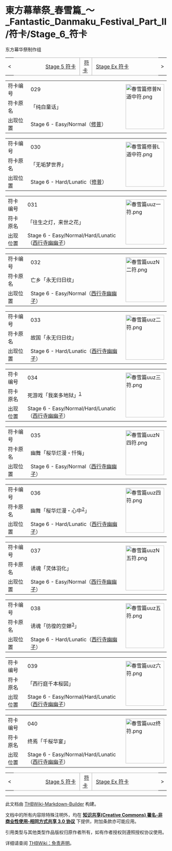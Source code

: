 # 東方幕華祭_春雪篇_～_Fantastic_Danmaku_Festival_Part_II/符卡/Stage_6_符卡

<!-- source html: G:\repos\THBWiki-Markdown-Builder\THBWikiMarkdown\Temp\main\c\cb\ns0%3A%E6%9D%B1%E6%96%B9%E5%B9%95%E8%8F%AF%E7%A5%AD_%E6%98%A5%E9%9B%AA%E7%AF%87_%EF%BD%9E_Fantastic_Danmaku_Festival_Part_II%2F%E7%AC%A6%E5%8D%A1%2FStage_6_%E7%AC%A6%E5%8D%A1.html -->

东方幕华祭制作组

<center>

<table>
<tbody><tr>
<td>&lt;
</td>
<td style="border-top: 1px solid #aaaaaa; border-bottom: 1px solid #aaaaaa; width: 50%; text-align: right"><a href="./東方幕華祭_春雪篇_～_Fantastic_Danmaku_Festival_Part_II-符卡-Stage_5_符卡.md" title="東方幕華祭 春雪篇 ～ Fantastic Danmaku Festival Part II/符卡/Stage 5 符卡">Stage 5 符卡</a>&#160;
</td>
<td style="text-align: center; border-left: 1px solid #aaaaaa; border-right: 1px solid #aaaaaa; border-top: 1px solid #aaaaaa; border-bottom: 1px solid #aaaaaa;">&#160;<a href="./東方幕華祭_春雪篇_～_Fantastic_Danmaku_Festival_Part_II-符卡.md" title="東方幕華祭 春雪篇 ～ Fantastic Danmaku Festival Part II/符卡">符卡</a>&#160;
</td>
<td style="border-top: 1px solid #aaaaaa; border-bottom: 1px solid #aaaaaa; width: 50%; text-align: left">&#160;<a href="./東方幕華祭_春雪篇_～_Fantastic_Danmaku_Festival_Part_II-符卡-Stage_Ex_符卡.md" title="東方幕華祭 春雪篇 ～ Fantastic Danmaku Festival Part II/符卡/Stage Ex 符卡">Stage Ex 符卡</a>
</td>
<td>&gt;
</td></tr></tbody></table>

  
</center>
  
  

  


<table>
<tbody><tr><td width="80">符卡编号</td><td width="400">029</td><td rowspan="3" width="120"><a href="./文件-春雪篇修普N道中符.png.md" class="image"><img alt="春雪篇修普N道中符.png" src="https://upload.thwiki.cc/thumb/9/9e/%E6%98%A5%E9%9B%AA%E7%AF%87%E4%BF%AE%E6%99%AEN%E9%81%93%E4%B8%AD%E7%AC%A6.png/120px-%E6%98%A5%E9%9B%AA%E7%AF%87%E4%BF%AE%E6%99%AEN%E9%81%93%E4%B8%AD%E7%AC%A6.png" decoding="async" loading="lazy" width="120" height="140" srcset="https://upload.thwiki.cc/thumb/9/9e/%E6%98%A5%E9%9B%AA%E7%AF%87%E4%BF%AE%E6%99%AEN%E9%81%93%E4%B8%AD%E7%AC%A6.png/180px-%E6%98%A5%E9%9B%AA%E7%AF%87%E4%BF%AE%E6%99%AEN%E9%81%93%E4%B8%AD%E7%AC%A6.png 1.5x, https://upload.thwiki.cc/thumb/9/9e/%E6%98%A5%E9%9B%AA%E7%AF%87%E4%BF%AE%E6%99%AEN%E9%81%93%E4%B8%AD%E7%AC%A6.png/240px-%E6%98%A5%E9%9B%AA%E7%AF%87%E4%BF%AE%E6%99%AEN%E9%81%93%E4%B8%AD%E7%AC%A6.png 2x" data-file-width="578" data-file-height="672"></a></td></tr>
<tr><td>符卡原名</td><td>「纯白童话」</td></tr><tr><td>出现位置</td><td>Stage 6 - Easy/Normal（<a href="./修普.md" title="修普">修普</a>）</td></tr></tbody></table>


  
  

  


<table>
<tbody><tr><td width="80">符卡编号</td><td width="400">030</td><td rowspan="3" width="120"><a href="./文件-春雪篇修普L道中符.png.md" class="image"><img alt="春雪篇修普L道中符.png" src="https://upload.thwiki.cc/thumb/8/84/%E6%98%A5%E9%9B%AA%E7%AF%87%E4%BF%AE%E6%99%AEL%E9%81%93%E4%B8%AD%E7%AC%A6.png/120px-%E6%98%A5%E9%9B%AA%E7%AF%87%E4%BF%AE%E6%99%AEL%E9%81%93%E4%B8%AD%E7%AC%A6.png" decoding="async" loading="lazy" width="120" height="140" srcset="https://upload.thwiki.cc/thumb/8/84/%E6%98%A5%E9%9B%AA%E7%AF%87%E4%BF%AE%E6%99%AEL%E9%81%93%E4%B8%AD%E7%AC%A6.png/180px-%E6%98%A5%E9%9B%AA%E7%AF%87%E4%BF%AE%E6%99%AEL%E9%81%93%E4%B8%AD%E7%AC%A6.png 1.5x, https://upload.thwiki.cc/thumb/8/84/%E6%98%A5%E9%9B%AA%E7%AF%87%E4%BF%AE%E6%99%AEL%E9%81%93%E4%B8%AD%E7%AC%A6.png/240px-%E6%98%A5%E9%9B%AA%E7%AF%87%E4%BF%AE%E6%99%AEL%E9%81%93%E4%B8%AD%E7%AC%A6.png 2x" data-file-width="577" data-file-height="672"></a></td></tr>
<tr><td>符卡原名</td><td>「无垢梦世界」</td></tr><tr><td>出现位置</td><td>Stage 6 - Hard/Lunatic（<a href="./修普.md" title="修普">修普</a>）</td></tr></tbody></table>


  
  

  


<table>
<tbody><tr><td width="80">符卡编号</td><td width="400">031</td><td rowspan="3" width="120"><a href="./文件-春雪篇uuz一符.png.md" class="image"><img alt="春雪篇uuz一符.png" src="https://upload.thwiki.cc/thumb/6/61/%E6%98%A5%E9%9B%AA%E7%AF%87uuz%E4%B8%80%E7%AC%A6.png/120px-%E6%98%A5%E9%9B%AA%E7%AF%87uuz%E4%B8%80%E7%AC%A6.png" decoding="async" loading="lazy" width="120" height="140" srcset="https://upload.thwiki.cc/thumb/6/61/%E6%98%A5%E9%9B%AA%E7%AF%87uuz%E4%B8%80%E7%AC%A6.png/180px-%E6%98%A5%E9%9B%AA%E7%AF%87uuz%E4%B8%80%E7%AC%A6.png 1.5x, https://upload.thwiki.cc/thumb/6/61/%E6%98%A5%E9%9B%AA%E7%AF%87uuz%E4%B8%80%E7%AC%A6.png/240px-%E6%98%A5%E9%9B%AA%E7%AF%87uuz%E4%B8%80%E7%AC%A6.png 2x" data-file-width="578" data-file-height="672"></a></td></tr>
<tr><td>符卡原名</td><td>「往生之灯，来世之花」</td></tr><tr><td>出现位置</td><td>Stage 6 - Easy/Normal/Hard/Lunatic（<a href="./西行寺幽幽子.md" title="西行寺幽幽子">西行寺幽幽子</a>）</td></tr></tbody></table>


  
  

  


<table>
<tbody><tr><td width="80">符卡编号</td><td width="400">032</td><td rowspan="3" width="120"><a href="./文件-春雪篇uuzN二符.png.md" class="image"><img alt="春雪篇uuzN二符.png" src="https://upload.thwiki.cc/thumb/6/6c/%E6%98%A5%E9%9B%AA%E7%AF%87uuzN%E4%BA%8C%E7%AC%A6.png/120px-%E6%98%A5%E9%9B%AA%E7%AF%87uuzN%E4%BA%8C%E7%AC%A6.png" decoding="async" loading="lazy" width="120" height="140" srcset="https://upload.thwiki.cc/thumb/6/6c/%E6%98%A5%E9%9B%AA%E7%AF%87uuzN%E4%BA%8C%E7%AC%A6.png/180px-%E6%98%A5%E9%9B%AA%E7%AF%87uuzN%E4%BA%8C%E7%AC%A6.png 1.5x, https://upload.thwiki.cc/thumb/6/6c/%E6%98%A5%E9%9B%AA%E7%AF%87uuzN%E4%BA%8C%E7%AC%A6.png/240px-%E6%98%A5%E9%9B%AA%E7%AF%87uuzN%E4%BA%8C%E7%AC%A6.png 2x" data-file-width="578" data-file-height="672"></a></td></tr>
<tr><td>符卡原名</td><td>亡乡「永无归日纹」</td></tr><tr><td>出现位置</td><td>Stage 6 - Easy/Normal（<a href="./西行寺幽幽子.md" title="西行寺幽幽子">西行寺幽幽子</a>）</td></tr></tbody></table>


  
  

  


<table>
<tbody><tr><td width="80">符卡编号</td><td width="400">033</td><td rowspan="3" width="120"><a href="./文件-春雪篇uuz二符.png.md" class="image"><img alt="春雪篇uuz二符.png" src="https://upload.thwiki.cc/thumb/1/14/%E6%98%A5%E9%9B%AA%E7%AF%87uuz%E4%BA%8C%E7%AC%A6.png/120px-%E6%98%A5%E9%9B%AA%E7%AF%87uuz%E4%BA%8C%E7%AC%A6.png" decoding="async" loading="lazy" width="120" height="140" srcset="https://upload.thwiki.cc/thumb/1/14/%E6%98%A5%E9%9B%AA%E7%AF%87uuz%E4%BA%8C%E7%AC%A6.png/180px-%E6%98%A5%E9%9B%AA%E7%AF%87uuz%E4%BA%8C%E7%AC%A6.png 1.5x, https://upload.thwiki.cc/thumb/1/14/%E6%98%A5%E9%9B%AA%E7%AF%87uuz%E4%BA%8C%E7%AC%A6.png/240px-%E6%98%A5%E9%9B%AA%E7%AF%87uuz%E4%BA%8C%E7%AC%A6.png 2x" data-file-width="577" data-file-height="672"></a></td></tr>
<tr><td>符卡原名</td><td>故国「永无归日纹」</td></tr><tr><td>出现位置</td><td>Stage 6 - Hard/Lunatic（<a href="./西行寺幽幽子.md" title="西行寺幽幽子">西行寺幽幽子</a>）</td></tr></tbody></table>


  
  

  


<table>
<tbody><tr><td width="80">符卡编号</td><td width="400">034</td><td rowspan="3" width="120"><a href="./文件-春雪篇uuz三符.png.md" class="image"><img alt="春雪篇uuz三符.png" src="https://upload.thwiki.cc/thumb/8/8d/%E6%98%A5%E9%9B%AA%E7%AF%87uuz%E4%B8%89%E7%AC%A6.png/120px-%E6%98%A5%E9%9B%AA%E7%AF%87uuz%E4%B8%89%E7%AC%A6.png" decoding="async" loading="lazy" width="120" height="140" srcset="https://upload.thwiki.cc/thumb/8/8d/%E6%98%A5%E9%9B%AA%E7%AF%87uuz%E4%B8%89%E7%AC%A6.png/180px-%E6%98%A5%E9%9B%AA%E7%AF%87uuz%E4%B8%89%E7%AC%A6.png 1.5x, https://upload.thwiki.cc/thumb/8/8d/%E6%98%A5%E9%9B%AA%E7%AF%87uuz%E4%B8%89%E7%AC%A6.png/240px-%E6%98%A5%E9%9B%AA%E7%AF%87uuz%E4%B8%89%E7%AC%A6.png 2x" data-file-width="577" data-file-height="672"></a></td></tr>
<tr><td>符卡原名</td><td>死游戏「我楽多地狱」<sup id="cite_ref-1" class="reference"><a href="#cite_note-1">1</a></sup></td></tr><tr><td>出现位置</td><td>Stage 6 - Easy/Normal/Hard/Lunatic（<a href="./西行寺幽幽子.md" title="西行寺幽幽子">西行寺幽幽子</a>）</td></tr></tbody></table>


  
  

  


<table>
<tbody><tr><td width="80">符卡编号</td><td width="400">035</td><td rowspan="3" width="120"><a href="./文件-春雪篇uuzN四符.png.md" class="image"><img alt="春雪篇uuzN四符.png" src="https://upload.thwiki.cc/thumb/8/86/%E6%98%A5%E9%9B%AA%E7%AF%87uuzN%E5%9B%9B%E7%AC%A6.png/120px-%E6%98%A5%E9%9B%AA%E7%AF%87uuzN%E5%9B%9B%E7%AC%A6.png" decoding="async" loading="lazy" width="120" height="140" srcset="https://upload.thwiki.cc/thumb/8/86/%E6%98%A5%E9%9B%AA%E7%AF%87uuzN%E5%9B%9B%E7%AC%A6.png/180px-%E6%98%A5%E9%9B%AA%E7%AF%87uuzN%E5%9B%9B%E7%AC%A6.png 1.5x, https://upload.thwiki.cc/thumb/8/86/%E6%98%A5%E9%9B%AA%E7%AF%87uuzN%E5%9B%9B%E7%AC%A6.png/240px-%E6%98%A5%E9%9B%AA%E7%AF%87uuzN%E5%9B%9B%E7%AC%A6.png 2x" data-file-width="578" data-file-height="672"></a></td></tr>
<tr><td>符卡原名</td><td>幽舞「桜华烂漫・忏悔」</td></tr><tr><td>出现位置</td><td>Stage 6 - Easy/Normal（<a href="./西行寺幽幽子.md" title="西行寺幽幽子">西行寺幽幽子</a>）</td></tr></tbody></table>


  
  

  


<table>
<tbody><tr><td width="80">符卡编号</td><td width="400">036</td><td rowspan="3" width="120"><a href="./文件-春雪篇uuz四符.png.md" class="image"><img alt="春雪篇uuz四符.png" src="https://upload.thwiki.cc/thumb/e/e5/%E6%98%A5%E9%9B%AA%E7%AF%87uuz%E5%9B%9B%E7%AC%A6.png/120px-%E6%98%A5%E9%9B%AA%E7%AF%87uuz%E5%9B%9B%E7%AC%A6.png" decoding="async" loading="lazy" width="120" height="140" srcset="https://upload.thwiki.cc/thumb/e/e5/%E6%98%A5%E9%9B%AA%E7%AF%87uuz%E5%9B%9B%E7%AC%A6.png/180px-%E6%98%A5%E9%9B%AA%E7%AF%87uuz%E5%9B%9B%E7%AC%A6.png 1.5x, https://upload.thwiki.cc/thumb/e/e5/%E6%98%A5%E9%9B%AA%E7%AF%87uuz%E5%9B%9B%E7%AC%A6.png/240px-%E6%98%A5%E9%9B%AA%E7%AF%87uuz%E5%9B%9B%E7%AC%A6.png 2x" data-file-width="578" data-file-height="672"></a></td></tr>
<tr><td>符卡原名</td><td>幽舞「桜华烂漫・心中<sup id="cite_ref-2" class="reference"><a href="#cite_note-2">2</a></sup>」</td></tr><tr><td>出现位置</td><td>Stage 6 - Hard/Lunatic（<a href="./西行寺幽幽子.md" title="西行寺幽幽子">西行寺幽幽子</a>）</td></tr></tbody></table>


  
  

  


<table>
<tbody><tr><td width="80">符卡编号</td><td width="400">037</td><td rowspan="3" width="120"><a href="./文件-春雪篇uuzN五符.png.md" class="image"><img alt="春雪篇uuzN五符.png" src="https://upload.thwiki.cc/thumb/3/32/%E6%98%A5%E9%9B%AA%E7%AF%87uuzN%E4%BA%94%E7%AC%A6.png/120px-%E6%98%A5%E9%9B%AA%E7%AF%87uuzN%E4%BA%94%E7%AC%A6.png" decoding="async" loading="lazy" width="120" height="140" srcset="https://upload.thwiki.cc/thumb/3/32/%E6%98%A5%E9%9B%AA%E7%AF%87uuzN%E4%BA%94%E7%AC%A6.png/180px-%E6%98%A5%E9%9B%AA%E7%AF%87uuzN%E4%BA%94%E7%AC%A6.png 1.5x, https://upload.thwiki.cc/thumb/3/32/%E6%98%A5%E9%9B%AA%E7%AF%87uuzN%E4%BA%94%E7%AC%A6.png/240px-%E6%98%A5%E9%9B%AA%E7%AF%87uuzN%E4%BA%94%E7%AC%A6.png 2x" data-file-width="578" data-file-height="672"></a></td></tr>
<tr><td>符卡原名</td><td>诱魂「灵体羽化」</td></tr><tr><td>出现位置</td><td>Stage 6 - Easy/Normal（<a href="./西行寺幽幽子.md" title="西行寺幽幽子">西行寺幽幽子</a>）</td></tr></tbody></table>


  
  

  


<table>
<tbody><tr><td width="80">符卡编号</td><td width="400">038</td><td rowspan="3" width="120"><a href="./文件-春雪篇uuz五符.png.md" class="image"><img alt="春雪篇uuz五符.png" src="https://upload.thwiki.cc/thumb/3/37/%E6%98%A5%E9%9B%AA%E7%AF%87uuz%E4%BA%94%E7%AC%A6.png/120px-%E6%98%A5%E9%9B%AA%E7%AF%87uuz%E4%BA%94%E7%AC%A6.png" decoding="async" loading="lazy" width="120" height="140" srcset="https://upload.thwiki.cc/thumb/3/37/%E6%98%A5%E9%9B%AA%E7%AF%87uuz%E4%BA%94%E7%AC%A6.png/180px-%E6%98%A5%E9%9B%AA%E7%AF%87uuz%E4%BA%94%E7%AC%A6.png 1.5x, https://upload.thwiki.cc/thumb/3/37/%E6%98%A5%E9%9B%AA%E7%AF%87uuz%E4%BA%94%E7%AC%A6.png/240px-%E6%98%A5%E9%9B%AA%E7%AF%87uuz%E4%BA%94%E7%AC%A6.png 2x" data-file-width="576" data-file-height="673"></a></td></tr>
<tr><td>符卡原名</td><td>诱魂「彷徨的空蝉<sup id="cite_ref-3" class="reference"><a href="#cite_note-3">3</a></sup>」</td></tr><tr><td>出现位置</td><td>Stage 6 - Hard/Lunatic（<a href="./西行寺幽幽子.md" title="西行寺幽幽子">西行寺幽幽子</a>）</td></tr></tbody></table>


  
  

  


<table>
<tbody><tr><td width="80">符卡编号</td><td width="400">039</td><td rowspan="3" width="120"><a href="./文件-春雪篇uuz六符.png.md" class="image"><img alt="春雪篇uuz六符.png" src="https://upload.thwiki.cc/thumb/e/ec/%E6%98%A5%E9%9B%AA%E7%AF%87uuz%E5%85%AD%E7%AC%A6.png/120px-%E6%98%A5%E9%9B%AA%E7%AF%87uuz%E5%85%AD%E7%AC%A6.png" decoding="async" loading="lazy" width="120" height="140" srcset="https://upload.thwiki.cc/thumb/e/ec/%E6%98%A5%E9%9B%AA%E7%AF%87uuz%E5%85%AD%E7%AC%A6.png/180px-%E6%98%A5%E9%9B%AA%E7%AF%87uuz%E5%85%AD%E7%AC%A6.png 1.5x, https://upload.thwiki.cc/thumb/e/ec/%E6%98%A5%E9%9B%AA%E7%AF%87uuz%E5%85%AD%E7%AC%A6.png/240px-%E6%98%A5%E9%9B%AA%E7%AF%87uuz%E5%85%AD%E7%AC%A6.png 2x" data-file-width="578" data-file-height="672"></a></td></tr>
<tr><td>符卡原名</td><td>「西行庭千本桜図」</td></tr><tr><td>出现位置</td><td>Stage 6 - Easy/Normal/Hard/Lunatic（<a href="./西行寺幽幽子.md" title="西行寺幽幽子">西行寺幽幽子</a>）</td></tr></tbody></table>


  
  

  


<table>
<tbody><tr><td width="80">符卡编号</td><td width="400">040</td><td rowspan="3" width="120"><a href="./文件-春雪篇uuz终符.png.md" class="image"><img alt="春雪篇uuz终符.png" src="https://upload.thwiki.cc/thumb/a/a4/%E6%98%A5%E9%9B%AA%E7%AF%87uuz%E7%BB%88%E7%AC%A6.png/120px-%E6%98%A5%E9%9B%AA%E7%AF%87uuz%E7%BB%88%E7%AC%A6.png" decoding="async" loading="lazy" width="120" height="140" srcset="https://upload.thwiki.cc/thumb/a/a4/%E6%98%A5%E9%9B%AA%E7%AF%87uuz%E7%BB%88%E7%AC%A6.png/180px-%E6%98%A5%E9%9B%AA%E7%AF%87uuz%E7%BB%88%E7%AC%A6.png 1.5x, https://upload.thwiki.cc/thumb/a/a4/%E6%98%A5%E9%9B%AA%E7%AF%87uuz%E7%BB%88%E7%AC%A6.png/240px-%E6%98%A5%E9%9B%AA%E7%AF%87uuz%E7%BB%88%E7%AC%A6.png 2x" data-file-width="578" data-file-height="672"></a></td></tr>
<tr><td>符卡原名</td><td>终焉「千桜华宴」</td></tr><tr><td>出现位置</td><td>Stage 6 - Easy/Normal/Hard/Lunatic（<a href="./西行寺幽幽子.md" title="西行寺幽幽子">西行寺幽幽子</a>）</td></tr></tbody></table>


  
  

  

<center>

<table>
<tbody><tr>
<td>&lt;
</td>
<td style="border-top: 1px solid #aaaaaa; border-bottom: 1px solid #aaaaaa; width: 50%; text-align: right"><a href="./東方幕華祭_春雪篇_～_Fantastic_Danmaku_Festival_Part_II-符卡-Stage_5_符卡.md" title="東方幕華祭 春雪篇 ～ Fantastic Danmaku Festival Part II/符卡/Stage 5 符卡">Stage 5 符卡</a>&#160;
</td>
<td style="text-align: center; border-left: 1px solid #aaaaaa; border-right: 1px solid #aaaaaa; border-top: 1px solid #aaaaaa; border-bottom: 1px solid #aaaaaa;">&#160;<a href="./東方幕華祭_春雪篇_～_Fantastic_Danmaku_Festival_Part_II-符卡.md" title="東方幕華祭 春雪篇 ～ Fantastic Danmaku Festival Part II/符卡">符卡</a>&#160;
</td>
<td style="border-top: 1px solid #aaaaaa; border-bottom: 1px solid #aaaaaa; width: 50%; text-align: left">&#160;<a href="./東方幕華祭_春雪篇_～_Fantastic_Danmaku_Festival_Part_II-符卡-Stage_Ex_符卡.md" title="東方幕華祭 春雪篇 ～ Fantastic Danmaku Festival Part II/符卡/Stage Ex 符卡">Stage Ex 符卡</a>
</td>
<td>&gt;
</td></tr></tbody></table>

  
</center>

[^cite_note-1]: “我楽多”指没有用途难以定价的物品，形同破烂，一些狂热爱好者会加以收藏。





---

此文档由 [THBWiki-Markdown-Builder](https://github.com/Delsin-Yu/THBWiki-Markdown-Builder) 构建。

文档中的所有内容除特殊注明外，均在 [**知识共享(Creative Commons) 署名-非商业性使用-相同方式共享 3.0 协议**](https://creativecommons.org/licenses/by-sa/3.0/deed.zh-hans) 下提供，附加条款亦可能应用。

引用类型与其他类型作品版权归原作者所有，如有作者授权则遵照授权协议使用。

详细请查阅 [THBWiki：免责声明](https://thbwiki.cc/THBWiki:%E5%85%8D%E8%B4%A3%E5%A3%B0%E6%98%8E)。

